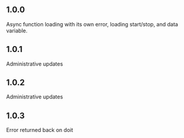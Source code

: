 ## 1.0.0
Async function loading with its own error, loading start/stop, and data variable.

## 1.0.1
Administrative updates

## 1.0.2
Administrative updates

## 1.0.3
Error returned back on doit

